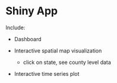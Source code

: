# Shiny App

Include: 

- Dashboard

- Interactive spatial map visualization

  - click on state, see county level data

- Interactive time series plot
